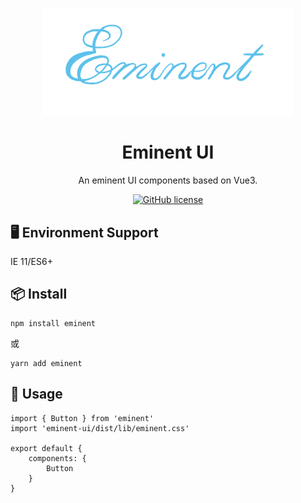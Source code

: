<p align="center">
  <a href="/">
    <img width="400" src="./logo.png">
  </a>
</p>

<h1 align="center">Eminent UI</h1>

<div align="center">

An eminent UI components based on Vue3.

[![GitHub license](https://img.shields.io/badge/license-MIT-blue.svg)](https://github.com/miqilin21/eminent-ui/blob/main/LICENSE)

</div>

## 🖥 Environment Support

IE 11/ES6+

## 📦 Install

```
npm install eminent
```

或

```
yarn add eminent
```

## 🔨 Usage

```
import { Button } from 'eminent'
import 'eminent-ui/dist/lib/eminent.css'

export default {
    components: {
        Button
    }
}
```
